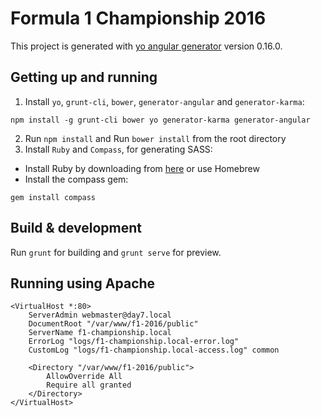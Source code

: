 # Formula 1 Championship 2016

This project is generated with [yo angular generator](https://github.com/yeoman/generator-angular) version 0.16.0.

## Getting up and running

1. Install `yo`, `grunt-cli`, `bower`, `generator-angular` and `generator-karma`:
```
npm install -g grunt-cli bower yo generator-karma generator-angular
```
2. Run `npm install` and Run `bower install` from the root directory
3. Install `Ruby` and `Compass`, for generating SASS:
- Install Ruby by downloading from [here](http://rubyinstaller.org/downloads/) or use Homebrew
- Install the compass gem:
```
gem install compass
```


## Build & development

Run `grunt` for building and `grunt serve` for preview.


## Running using Apache
```
<VirtualHost *:80>
    ServerAdmin webmaster@day7.local
    DocumentRoot "/var/www/f1-2016/public"
    ServerName f1-championship.local
    ErrorLog "logs/f1-championship.local-error.log"
    CustomLog "logs/f1-championship.local-access.log" common

    <Directory "/var/www/f1-2016/public">
        AllowOverride All 
        Require all granted    
    </Directory>
</VirtualHost>
```
